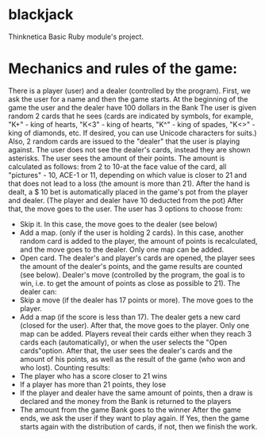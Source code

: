 # blackjack
Thinknetica Basic Ruby module's project.

# Mechanics and rules of the game:
There is a player (user) and a dealer (controlled by the program).
First, we ask the user for a name and then the game starts.
At the beginning of the game the user and the dealer have 100 dollars in the Bank
The user is given random 2 cards that he sees (cards are indicated by symbols, for example, "K+" - king of hearts, "K<3" - king of hearts, "K^" - king of spades, "K<>" - king of diamonds, etc. If desired, you can use Unicode characters for suits.)
Also, 2 random cards are issued to the "dealer" that the user is playing against. The user does not see the dealer's cards, instead they are shown asterisks.
The user sees the amount of their points. The amount is calculated as follows: from 2 to 10-at the face value of the card, all "pictures" - 10, ACE-1 or 11, depending on which value is closer to 21 and that does not lead to a loss (the amount is more than 21).
After the hand is dealt, a $ 10 bet is automatically placed in the game's pot from the player and dealer. (The player and dealer have 10 deducted from the pot)
After that, the move goes to the user. The user has 3 options to choose from:
- Skip it. In this case, the move goes to the dealer (see below)
- Add a map. (only if the user is holding 2 cards). In this case, another random card is added to the player, the amount of points is recalculated, and the move goes to the dealer. Only one map can be added.
- Open card. The dealer's and player's cards are opened, the player sees the amount of the dealer's points, and the game results are counted (see below).
Dealer's move (controlled by the program, the goal is to win, i.e. to get the amount of points as close as possible to 21). The dealer can:
- Skip a move (if the dealer has 17 points or more). The move goes to the player.
- Add a map (if the score is less than 17). The dealer gets a new card (closed for the user). After that, the move goes to the player. Only one map can be added.
Players reveal their cards either when they reach 3 cards each (automatically), or when the user selects the "Open cards"option. After that, the user sees the dealer's cards and the amount of his points, as well as the result of the game (who won and who lost).
Counting results:
- The player who has a score closer to 21 wins
- If a player has more than 21 points, they lose
- If the player and dealer have the same amount of points, then a draw is declared and the money from the Bank is returned to the players
- The amount from the game Bank goes to the winner
After the game ends, we ask the user if they want to play again. If Yes, then the game starts again with the distribution of cards, if not, then we finish the work.
